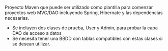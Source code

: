 Proyecto Maven que puede ser utilizado como plantilla para comenzar proyectos web MVC/DAO incluyendo Spring, Hibernate y las dependencias necesarias.
- Se incluyen dos clases de prueba, User y Admin, para probar la capa DAO de acceso a datos
- Se necesita tener una BBDD con tablas compatibles con estas clases si se desean utilizar.
